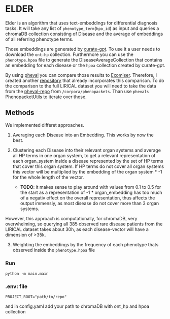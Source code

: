 
# ELDER
Elder is an algorithm that uses text-embeddings for differential diagnosis tasks. It will take any list of `phenotype_term`(`hpo_id`) as input and queries a chromaDB collection 
consisting of Disease and the average of embeddings of all referring phenotype terms.

Those embeddings are generated by [curate-gpt](https://github.com/iQuxLE/curate-gpt). To use it a user needs to download the `ont-hp` collection.
Furthermore you can use the `phenotype.hpoa` file to generate the DiseaseAverageCollection that contains an embedding for each disease or the `hpoa` collection created by curate-gpt.

By using [pheval](https://github.com/monarch-initiative/pheval) you can compare those results to [Exomiser](https://github.com/exomiser/Exomiser). Therefore, I created another [repository](https://github.com/iQuxLE/eval-elder) that already incorporates this comparison.
To do the comparison to the full LIRICAL dataset you will need to take the data from the [pheval-repo](https://github.com/monarch-initiative/pheval) from `/corpora/phenopackets`. Than use `phevals` PhenopacketUtils to iterate over those.

## Methods
We implemented differet approaches. 
1. Averaging each Disease into an Embedding. This works by now the best.
     
2. Clustering each Disease into their relevant organ systems and average all HP terms in one organ system, to get a relevant representation of each organ_system inside a disease        represented by the set of HP terms that cover this organ system. If HP terms do not cover all organ systems this vector will be multiplied by the embedding of the organ system * -1 for the whole length of the vector.
   - **TODO**: it makes sense to play around with values from 0.1 to 0.5 for the start as a representation of -1 * organ_embedding has too much of a negativ effect on the overall representation, thus affects the output immensly, as most disease do not cover more than 3 organ systems.

However, this approach is computationally, for chromaDB, very overwhelming, so querying all 385 observed rare disease patients from the LIRICAL dataset takes about 30h, as each disease-vector will have a dimension of >35k. 

3. Weighting the embeddings by the frequency of each phenotype thats observed inside the `phenotype.hpoa` file



### Run
`python -m main.main`

### .env: file

`PROJECT_ROOT="path/to/repo"`

and in config.yaml
add your path to chromaDB with ont_hp and hpoa collection
